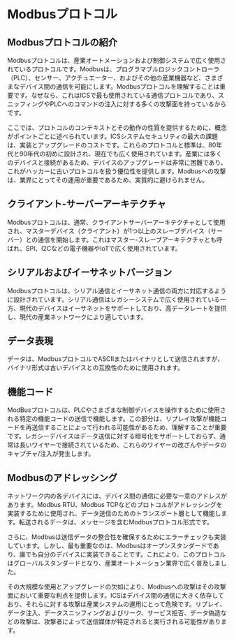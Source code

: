# Modbusプロトコル

## Modbusプロトコルの紹介

Modbusプロトコルは、産業オートメーションおよび制御システムで広く使用されているプロトコルです。Modbusは、プログラマブルロジックコントローラ（PLC）、センサー、アクチュエーター、およびその他の産業機器など、さまざまなデバイス間の通信を可能にします。Modbusプロトコルを理解することは重要です。なぜなら、これはICSで最も使用されている通信プロトコルであり、スニッフィングやPLCへのコマンドの注入に対する多くの攻撃面を持っているからです。

ここでは、プロトコルのコンテキストとその動作の性質を提供するために、概念がポイントごとに述べられています。ICSシステムセキュリティの最大の課題は、実装とアップグレードのコストです。これらのプロトコルと標準は、80年代と90年代の初めに設計され、現在でも広く使用されています。産業には多くのデバイスと接続があるため、デバイスのアップグレードは非常に困難であり、これがハッカーに古いプロトコルを扱う優位性を提供します。Modbusへの攻撃は、業界にとってその運用が重要であるため、実質的に避けられません。

## クライアント-サーバーアーキテクチャ

Modbusプロトコルは、通常、クライアントサーバーアーキテクチャとして使用され、マスターデバイス（クライアント）が1つ以上のスレーブデバイス（サーバー）との通信を開始します。これはマスター-スレーブアーキテクチャとも呼ばれ、SPI、I2Cなどの電子機器やIoTで広く使用されています。

## シリアルおよびイーサネットバージョン

Modbusプロトコルは、シリアル通信とイーサネット通信の両方に対応するように設計されています。シリアル通信はレガシーシステムで広く使用されている一方、現代のデバイスはイーサネットをサポートしており、高データレートを提供し、現代の産業ネットワークにより適しています。

## データ表現

データは、ModbusプロトコルでASCIIまたはバイナリとして送信されますが、バイナリ形式は古いデバイスとの互換性のために使用されます。

## 機能コード

ModBusプロトコルは、PLCやさまざまな制御デバイスを操作するために使用される特定の機能コードの送信で機能します。この部分は、リプレイ攻撃が機能コードを再送信することによって行われる可能性があるため、理解することが重要です。レガシーデバイスはデータ送信に対する暗号化をサポートしておらず、通常は長いワイヤーで接続されているため、これらのワイヤーの改ざんやデータのキャプチャ/注入が発生します。

## Modbusのアドレッシング

ネットワーク内の各デバイスには、デバイス間の通信に必要な一意のアドレスがあります。Modbus RTU、Modbus TCPなどのプロトコルがアドレッシングを実装するために使用され、データ送信のためのトランスポート層として機能します。転送されるデータは、メッセージを含むModbusプロトコル形式です。

さらに、Modbusは送信データの整合性を確保するためにエラーチェックも実装しています。しかし、最も重要なのは、Modbusはオープンスタンダードであり、誰でも自分のデバイスに実装できることです。これにより、このプロトコルはグローバルスタンダードとなり、産業オートメーション業界で広く普及しました。

その大規模な使用とアップグレードの欠如により、Modbusへの攻撃はその攻撃面において重要な利点を提供します。ICSはデバイス間の通信に大きく依存しており、それらに対する攻撃は産業システムの運用にとって危険です。リプレイ、データ注入、データスニッフィングおよびリーク、サービス拒否、データ偽造などの攻撃は、攻撃者によって送信媒体が特定されると実行される可能性があります。
